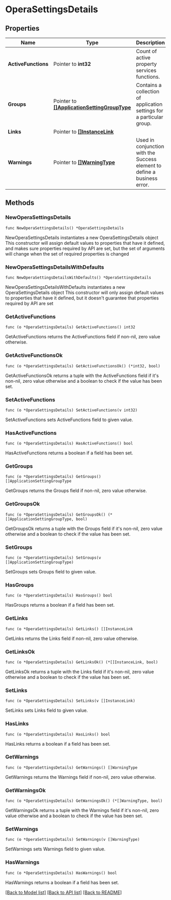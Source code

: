# OperaSettingsDetails

## Properties

Name | Type | Description | Notes
------------ | ------------- | ------------- | -------------
**ActiveFunctions** | Pointer to **int32** | Count of active property services functions. | [optional] 
**Groups** | Pointer to [**[]ApplicationSettingGroupType**](ApplicationSettingGroupType.md) | Contains a collection of application settings for a particular group. | [optional] 
**Links** | Pointer to [**[]InstanceLink**](InstanceLink.md) |  | [optional] 
**Warnings** | Pointer to [**[]WarningType**](WarningType.md) | Used in conjunction with the Success element to define a business error. | [optional] 

## Methods

### NewOperaSettingsDetails

`func NewOperaSettingsDetails() *OperaSettingsDetails`

NewOperaSettingsDetails instantiates a new OperaSettingsDetails object
This constructor will assign default values to properties that have it defined,
and makes sure properties required by API are set, but the set of arguments
will change when the set of required properties is changed

### NewOperaSettingsDetailsWithDefaults

`func NewOperaSettingsDetailsWithDefaults() *OperaSettingsDetails`

NewOperaSettingsDetailsWithDefaults instantiates a new OperaSettingsDetails object
This constructor will only assign default values to properties that have it defined,
but it doesn't guarantee that properties required by API are set

### GetActiveFunctions

`func (o *OperaSettingsDetails) GetActiveFunctions() int32`

GetActiveFunctions returns the ActiveFunctions field if non-nil, zero value otherwise.

### GetActiveFunctionsOk

`func (o *OperaSettingsDetails) GetActiveFunctionsOk() (*int32, bool)`

GetActiveFunctionsOk returns a tuple with the ActiveFunctions field if it's non-nil, zero value otherwise
and a boolean to check if the value has been set.

### SetActiveFunctions

`func (o *OperaSettingsDetails) SetActiveFunctions(v int32)`

SetActiveFunctions sets ActiveFunctions field to given value.

### HasActiveFunctions

`func (o *OperaSettingsDetails) HasActiveFunctions() bool`

HasActiveFunctions returns a boolean if a field has been set.

### GetGroups

`func (o *OperaSettingsDetails) GetGroups() []ApplicationSettingGroupType`

GetGroups returns the Groups field if non-nil, zero value otherwise.

### GetGroupsOk

`func (o *OperaSettingsDetails) GetGroupsOk() (*[]ApplicationSettingGroupType, bool)`

GetGroupsOk returns a tuple with the Groups field if it's non-nil, zero value otherwise
and a boolean to check if the value has been set.

### SetGroups

`func (o *OperaSettingsDetails) SetGroups(v []ApplicationSettingGroupType)`

SetGroups sets Groups field to given value.

### HasGroups

`func (o *OperaSettingsDetails) HasGroups() bool`

HasGroups returns a boolean if a field has been set.

### GetLinks

`func (o *OperaSettingsDetails) GetLinks() []InstanceLink`

GetLinks returns the Links field if non-nil, zero value otherwise.

### GetLinksOk

`func (o *OperaSettingsDetails) GetLinksOk() (*[]InstanceLink, bool)`

GetLinksOk returns a tuple with the Links field if it's non-nil, zero value otherwise
and a boolean to check if the value has been set.

### SetLinks

`func (o *OperaSettingsDetails) SetLinks(v []InstanceLink)`

SetLinks sets Links field to given value.

### HasLinks

`func (o *OperaSettingsDetails) HasLinks() bool`

HasLinks returns a boolean if a field has been set.

### GetWarnings

`func (o *OperaSettingsDetails) GetWarnings() []WarningType`

GetWarnings returns the Warnings field if non-nil, zero value otherwise.

### GetWarningsOk

`func (o *OperaSettingsDetails) GetWarningsOk() (*[]WarningType, bool)`

GetWarningsOk returns a tuple with the Warnings field if it's non-nil, zero value otherwise
and a boolean to check if the value has been set.

### SetWarnings

`func (o *OperaSettingsDetails) SetWarnings(v []WarningType)`

SetWarnings sets Warnings field to given value.

### HasWarnings

`func (o *OperaSettingsDetails) HasWarnings() bool`

HasWarnings returns a boolean if a field has been set.


[[Back to Model list]](../README.md#documentation-for-models) [[Back to API list]](../README.md#documentation-for-api-endpoints) [[Back to README]](../README.md)


